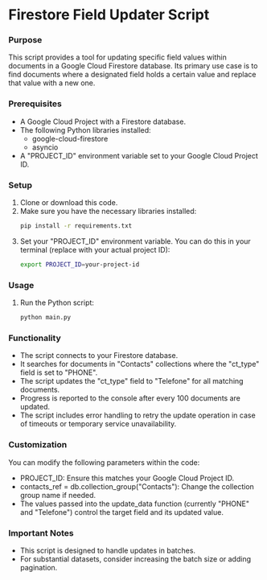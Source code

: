 # Firestore Field Updater Script

### Purpose

This script provides a tool for updating specific field values within documents in a Google Cloud Firestore database. Its primary use case is to find documents where a designated field holds a certain value and replace that value with a new one. 

### Prerequisites

* A Google Cloud Project with a Firestore database.
* The following Python libraries installed: 
    * google-cloud-firestore
    * asyncio
* A "PROJECT_ID" environment variable set to your Google Cloud Project ID.

### Setup

1. Clone or download this code.
2. Make sure you have the necessary libraries installed:
   ```bash
   pip install -r requirements.txt
   ```
3. Set your "PROJECT_ID" environment variable. You can do this in your terminal (replace with your actual project ID):
   ```bash
   export PROJECT_ID=your-project-id
   ```

### Usage

1. Run the Python script:
   ```bash
   python main.py  
   ```

### Functionality

* The script connects to your Firestore database.
* It searches for documents in "Contacts" collections where the "ct_type" field is set to "PHONE".
* The script updates the "ct_type" field to "Telefone" for all matching documents.
* Progress is reported to the console after every 100 documents are updated.
* The script includes error handling to retry the update operation in case of timeouts or temporary service unavailability. 

### Customization

You can modify the following parameters within the code:

* PROJECT_ID: Ensure this matches your Google Cloud Project ID.
* contacts_ref = db.collection_group("Contacts"): Change the collection group name if needed.
* The values passed into the update_data function (currently "PHONE" and "Telefone") control the target field and its updated value.

### Important Notes

* This script is designed to handle updates in batches. 
* For substantial datasets, consider increasing the batch size or adding pagination. 
        
